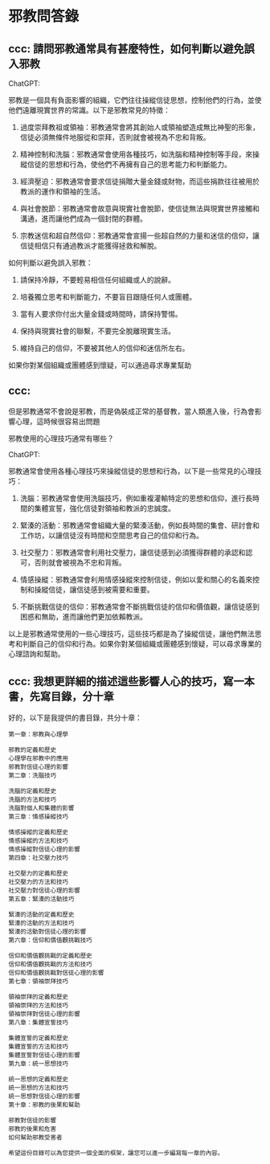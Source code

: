 # 邪教問答錄

## ccc: 請問邪教通常具有甚麼特性，如何判斷以避免誤入邪教

ChatGPT:

邪教是一個具有負面影響的組織，它們往往操縱信徒思想，控制他們的行為，並使他們遠離現實世界的常識。以下是邪教常見的特徵：

1. 過度崇拜教祖或領袖：邪教通常會將其創始人或領袖塑造成無比神聖的形象，信徒必須無條件地服從和崇拜，否則就會被視為不忠和背叛。

2. 精神控制和洗腦：邪教通常會使用各種技巧，如洗腦和精神控制等手段，來操縱信徒的思想和行為，使他們不再擁有自己的思考能力和判斷能力。

3. 經濟壓迫：邪教通常會要求信徒捐贈大量金錢或財物，而這些捐款往往被用於教派的運作和領袖的生活。

4. 與社會脫節：邪教通常會故意與現實社會脫節，使信徒無法與現實世界接觸和溝通，進而讓他們成為一個封閉的群體。

5. 宗教迷信和超自然信仰：邪教通常會宣揚一些超自然的力量和迷信的信仰，讓信徒相信只有通過教派才能獲得拯救和解脫。

如何判斷以避免誤入邪教：

1. 請保持冷靜，不要輕易相信任何組織或人的說辭。

2. 培養獨立思考和判斷能力，不要盲目跟隨任何人或團體。

3. 當有人要求你付出大量金錢或時間時，請保持警惕。

4. 保持與現實社會的聯繫，不要完全脫離現實生活。

5. 維持自己的信仰，不要被其他人的信仰和迷信所左右。

如果你對某個組織或團體感到懷疑，可以通過尋求專業幫助

## ccc: 

但是邪教通常不會說是邪教，而是偽裝成正常的基督教，當人類進入後，行為會影響心理，這時候很容易出問題

邪教使用的心理技巧通常有哪些？

ChatGPT:

邪教通常會使用各種心理技巧來操縱信徒的思想和行為，以下是一些常見的心理技巧：

1. 洗腦：邪教通常會使用洗腦技巧，例如重複灌輸特定的思想和信仰，進行長時間的集體宣誓，強化信徒對領袖和教派的忠誠度。

2. 緊湊的活動：邪教通常會組織大量的緊湊活動，例如長時間的集會、研討會和工作坊，以讓信徒沒有時間和空間思考自己的信仰和行為。

3. 社交壓力：邪教通常會利用社交壓力，讓信徒感到必須獲得群體的承認和認可，否則就會被視為不忠和背叛。

4. 情感操縱：邪教通常會利用情感操縱來控制信徒，例如以愛和關心的名義來控制和操縱信徒，讓信徒感到被需要和重要。

5. 不斷挑戰信徒的信仰：邪教通常會不斷挑戰信徒的信仰和價值觀，讓信徒感到困惑和無助，進而讓他們更加依賴教派。

以上是邪教通常使用的一些心理技巧，這些技巧都是為了操縱信徒，讓他們無法思考和判斷自己的信仰和行為。如果你對某個組織或團體感到懷疑，可以尋求專業的心理諮詢和幫助。

## ccc: 我想更詳細的描述這些影響人心的技巧，寫一本書，先寫目錄，分十章

好的，以下是我提供的書目錄，共分十章：

```
第一章：邪教與心理學

邪教的定義和歷史
心理學在邪教中的應用
邪教對信徒心理的影響
第二章：洗腦技巧

洗腦的定義和歷史
洗腦的方法和技巧
洗腦對個人和集體的影響
第三章：情感操縱技巧

情感操縱的定義和歷史
情感操縱的方法和技巧
情感操縱對信徒心理的影響
第四章：社交壓力技巧

社交壓力的定義和歷史
社交壓力的方法和技巧
社交壓力對信徒心理的影響
第五章：緊湊的活動技巧

緊湊的活動的定義和歷史
緊湊的活動的方法和技巧
緊湊的活動對信徒心理的影響
第六章：信仰和價值觀挑戰技巧

信仰和價值觀挑戰的定義和歷史
信仰和價值觀挑戰的方法和技巧
信仰和價值觀挑戰對信徒心理的影響
第七章：領袖崇拜技巧

領袖崇拜的定義和歷史
領袖崇拜的方法和技巧
領袖崇拜對信徒心理的影響
第八章：集體宣誓技巧

集體宣誓的定義和歷史
集體宣誓的方法和技巧
集體宣誓對信徒心理的影響
第九章：統一思想技巧

統一思想的定義和歷史
統一思想的方法和技巧
統一思想對信徒心理的影響
第十章：邪教的後果和幫助

邪教對信徒的影響
邪教的後果和危害
如何幫助邪教受害者

希望這份目錄可以為您提供一個全面的框架，讓您可以進一步編寫每一章的內容。
```